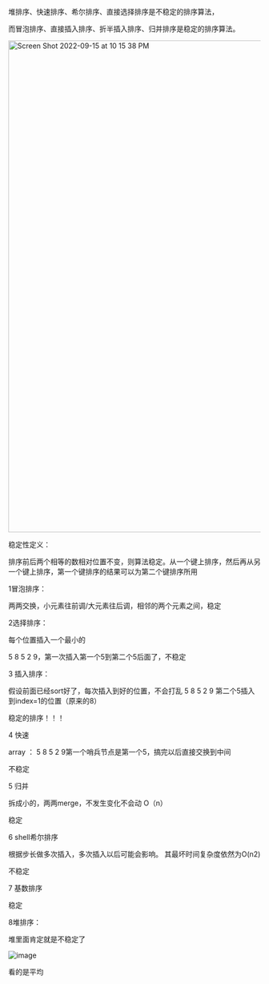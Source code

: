 堆排序、快速排序、希尔排序、直接选择排序是不稳定的排序算法，

而冒泡排序、直接插入排序、折半插入排序、归并排序是稳定的排序算法。

<img width="982" alt="Screen Shot 2022-09-15 at 10 15 38 PM" src="https://user-images.githubusercontent.com/59748598/190561757-8ef0d8a8-bea1-4a38-849c-dd89ac510dcb.png">



稳定性定义：

排序前后两个相等的数相对位置不变，则算法稳定。从一个键上排序，然后再从另一个键上排序，第一个键排序的结果可以为第二个键排序所用

1冒泡排序：

两两交换，小元素往前调/大元素往后调，相邻的两个元素之间，稳定

2选择排序：

每个位置插入一个最小的

5 8 5 2 9，第一次插入第一个5到第二个5后面了，不稳定

3 插入排序：

假设前面已经sort好了，每次插入到好的位置，不会打乱 5 8 5 2 9 第二个5插入到index=1的位置（原来的8）

稳定的排序！！！

4 快速

array ： 5 8 5 2 9第一个哨兵节点是第一个5，搞完以后直接交换到中间

不稳定

5 归并

拆成小的，两两merge，不发生变化不会动 O（n）

稳定

6 shell希尔排序

根据步长做多次插入，多次插入以后可能会影响。 其最坏时间复杂度依然为O(n2)

不稳定

7 基数排序

稳定

8堆排序：

堆里面肯定就是不稳定了

![image](https://user-images.githubusercontent.com/59748598/190562045-b464350e-9c78-472b-8a66-0384e45d8fe5.png)

看的是平均









